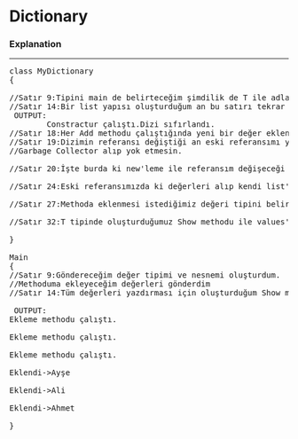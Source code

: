 # Dictionary
### Explanation
------------------------------
<pre>
class MyDictionary<T>
{

//Satır 9:Tipini main de belirteceğim şimdilik de T ile adlandırdığım bir dizi yapısı tanımladım.Bunu fonksiyona iş yapması için göndericem,kullanıcağım dizim.
//Satır 14:Bir list yapısı oluşturduğum an bu satırı tekrar görücez ve dizi sıfırlanıcak.
 OUTPUT: 
        Constractur çalıştı.Dizi sıfırlandı.
//Satır 18:Her Add methodu çalıştığında yeni bir değer eklendi çıktısı aldık.Sadece hangi adımda olduğunu anlamak için.
//Satır 19:Dizimin referansı değiştiği an eski referansımı yeni bir adrese atayalım ki 
//Garbage Collector alıp yok etmesin.
 
//Satır 20:İşte burda ki new'leme ile referansım değişeceği için; yukarda ki satırı yazdık.

//Satır 24:Eski referansımızda ki değerleri alıp kendi list'imize topluyoruz.

//Satır 27:Methoda eklenmesi istediğimiz değeri tipini belirlediğim kendi dizim values[] in son indisine eklemesini istedim.

//Satır 32:T tipinde oluşturduğumuz Show methodu ile values'e gelen tüm değerleri get diyerek, okuyoruz.

}

Main
{
//Satır 9:Göndereceğim değer tipimi ve nesnemi oluşturdum.
//Methoduma ekleyeceğim değerleri gönderdim 
//Satır 14:Tüm değerleri yazdırması için oluşturduğum Show methodunu bir döngü ile yazdırması istedim.

 OUTPUT: 
Ekleme methodu çalıştı.

Ekleme methodu çalıştı.

Ekleme methodu çalıştı.

Eklendi->Ayşe

Eklendi->Ali

Eklendi->Ahmet

}
</pre>